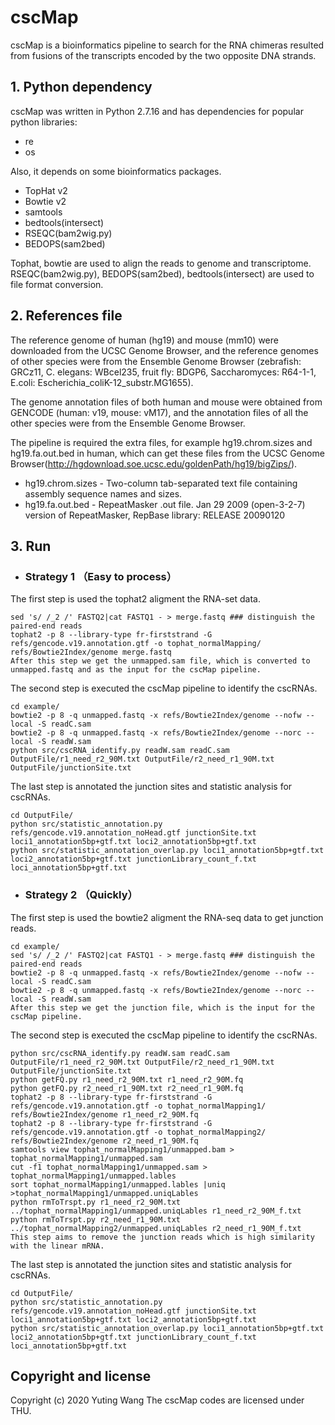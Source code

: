 # cscMap
cscMap is a bioinformatics pipeline to search for the RNA chimeras resulted from fusions of the transcripts encoded by the two opposite DNA strands.
## 1. Python dependency
cscMap was written in Python 2.7.16 and has dependencies for popular python libraries:

* re
* os

Also, it depends on some bioinformatics packages.

* TopHat v2
* Bowtie v2
* samtools
* bedtools(intersect)
* RSEQC(bam2wig.py)
* BEDOPS(sam2bed)

Tophat, bowtie are used to align the reads to genome and transcriptome.
RSEQC(bam2wig.py), BEDOPS(sam2bed), bedtools(intersect) are used to file format conversion.

## 2. References file
The reference genome of human (hg19) and mouse (mm10) were downloaded from the UCSC Genome Browser, and the reference genomes of other species were from the Ensemble Genome Browser (zebrafish: GRCz11, C. elegans: WBcel235, fruit fly: BDGP6, Saccharomyces: R64-1-1, E.coli: Escherichia_coliK-12_substr.MG1655). 

The genome annotation files of both human and mouse were obtained from GENCODE (human: v19, mouse: vM17), and the annotation files of all the other species were from the Ensemble Genome Browser. 

The pipeline is required the extra files, for example hg19.chrom.sizes and hg19.fa.out.bed in human, which can get these files from the UCSC Genome Browser(http://hgdownload.soe.ucsc.edu/goldenPath/hg19/bigZips/).
* hg19.chrom.sizes - Two-column tab-separated text file containing assembly sequence names and sizes.
* hg19.fa.out.bed - RepeatMasker .out file. Jan 29 2009 (open-3-2-7) version of RepeatMasker, RepBase library: RELEASE 20090120

## 3. Run
* ### Strategy 1 （Easy to process）
The first step is used the tophat2 aligment the RNA-set data.
```
sed 's/ /_2 /' FASTQ2|cat FASTQ1 - > merge.fastq ### distinguish the paired-end reads
tophat2 -p 8 --library-type fr-firststrand -G refs/gencode.v19.annotation.gtf -o tophat_normalMapping/ refs/Bowtie2Index/genome merge.fastq
After this step we get the unmapped.sam file, which is converted to unmapped.fastq and as the input for the cscMap pipeline.
```
The second step is executed the cscMap pipeline to identify the cscRNAs.
```
cd example/
bowtie2 -p 8 -q unmapped.fastq -x refs/Bowtie2Index/genome --nofw --local -S readC.sam
bowtie2 -p 8 -q unmapped.fastq -x refs/Bowtie2Index/genome --norc --local -S readW.sam
python src/cscRNA_identify.py readW.sam readC.sam OutputFile/r1_need_r2_90M.txt OutputFile/r2_need_r1_90M.txt OutputFile/junctionSite.txt
```
The last step is annotated the junction sites and statistic analysis for cscRNAs.
```
cd OutputFile/
python src/statistic_annotation.py refs/gencode.v19.annotation_noHead.gtf junctionSite.txt loci1_annotation5bp+gtf.txt loci2_annotation5bp+gtf.txt
python src/statistic_annotation_overlap.py loci1_annotation5bp+gtf.txt loci2_annotation5bp+gtf.txt junctionLibrary_count_f.txt loci_annotation5bp+gtf.txt
```
* ### Strategy 2 （Quickly）
The first step is used the bowtie2 aligment the RNA-seq data to get junction reads.
```
cd example/
sed 's/ /_2 /' FASTQ2|cat FASTQ1 - > merge.fastq ### distinguish the paired-end reads
bowtie2 -p 8 -q unmapped.fastq -x refs/Bowtie2Index/genome --nofw --local -S readC.sam
bowtie2 -p 8 -q unmapped.fastq -x refs/Bowtie2Index/genome --norc --local -S readW.sam
After this step we get the junction file, which is the input for the cscMap pipeline.
```
The second step is executed the cscMap pipeline to identify the cscRNAs.
```
python src/cscRNA_identify.py readW.sam readC.sam OutputFile/r1_need_r2_90M.txt OutputFile/r2_need_r1_90M.txt OutputFile/junctionSite.txt
python getFQ.py r1_need_r2_90M.txt r1_need_r2_90M.fq
python getFQ.py r2_need_r1_90M.txt r2_need_r1_90M.fq
tophat2 -p 8 --library-type fr-firststrand -G refs/gencode.v19.annotation.gtf -o tophat_normalMapping1/ refs/Bowtie2Index/genome r1_need_r2_90M.fq
tophat2 -p 8 --library-type fr-firststrand -G refs/gencode.v19.annotation.gtf -o tophat_normalMapping2/ refs/Bowtie2Index/genome r2_need_r1_90M.fq
samtools view tophat_normalMapping1/unmapped.bam > tophat_normalMapping1/unmapped.sam
cut -f1 tophat_normalMapping1/unmapped.sam > tophat_normalMapping1/unmapped.lables
sort tophat_normalMapping1/unmapped.lables |uniq >tophat_normalMapping1/unmapped.uniqLables
python rmToTrspt.py r1_need_r2_90M.txt ../tophat_normalMapping1/unmapped.uniqLables r1_need_r2_90M_f.txt
python rmToTrspt.py r2_need_r1_90M.txt ../tophat_normalMapping2/unmapped.uniqLables r2_need_r1_90M_f.txt
This step aims to remove the junction reads which is high similarity with the linear mRNA.
```
The last step is annotated the junction sites and statistic analysis for cscRNAs.
```
cd OutputFile/
python src/statistic_annotation.py refs/gencode.v19.annotation_noHead.gtf junctionSite.txt loci1_annotation5bp+gtf.txt loci2_annotation5bp+gtf.txt
python src/statistic_annotation_overlap.py loci1_annotation5bp+gtf.txt loci2_annotation5bp+gtf.txt junctionLibrary_count_f.txt loci_annotation5bp+gtf.txt
```

## Copyright and license
Copyright (c) 2020 Yuting Wang
The cscMap codes are licensed under THU.

